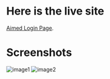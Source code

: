 # Here is the live site

 [Aimed Login Page](https://aimed-login.netlify.app).

# Screenshots

![image1](https://github.com/himanshi-sharma-123/aimed-login-page/assets/78066781/31201445-c7ea-4965-8630-a581a7c9256a)
![image2](https://github.com/himanshi-sharma-123/aimed-login-page/assets/78066781/e143c219-111d-47f1-a442-72b1e2a8c99d)
